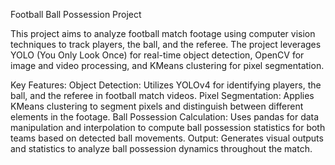 Football Ball Possession Project

This project aims to analyze football match footage using computer vision techniques to track players, the ball, and the referee. The project leverages YOLO (You Only Look Once) for real-time object detection, OpenCV for image and video processing, and KMeans clustering for pixel segmentation.

Key Features:
Object Detection: Utilizes YOLOv4 for identifying players, the ball, and the referee in football match videos.
Pixel Segmentation: Applies KMeans clustering to segment pixels and distinguish between different elements in the footage.
Ball Possession Calculation: Uses pandas for data manipulation and interpolation to compute ball possession statistics for both teams based on detected ball movements.
Output: Generates visual outputs and statistics to analyze ball possession dynamics throughout the match.
